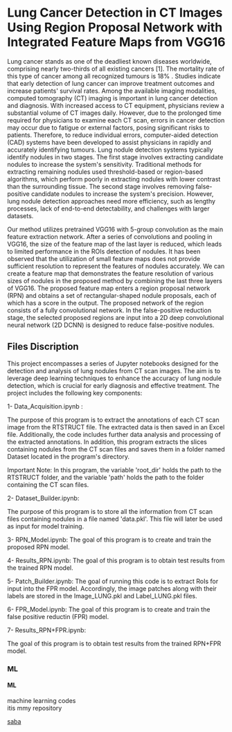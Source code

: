 # Lung Cancer Detection in CT Images Using Region Proposal Network with Integrated Feature Maps from VGG16 
Lung cancer stands as one of the deadliest known diseases worldwide, comprising nearly two-thirds of all existing cancers [1]. The mortality rate of this type of cancer among all recognized tumours is 18% . Studies indicate that early detection of lung cancer can improve treatment outcomes and increase patients' survival rates. Among the available imaging modalities, computed tomography (CT) imaging is important in lung cancer detection and diagnosis. With increased access to CT equipment, physicians review a substantial volume of CT images daily. However, due to the prolonged time required for physicians to examine each CT scan, errors in cancer detection may occur due to fatigue or external factors, posing significant risks to patients. Therefore, to reduce individual errors, computer-aided detection (CAD) systems have been developed to assist physicians in rapidly and accurately identifying tumours.
Lung nodule detection systems typically identify nodules in two stages. The first stage involves extracting candidate nodules to increase the system's sensitivity. Traditional methods for extracting remaining nodules used threshold-based or region-based algorithms, which perform poorly in extracting nodules with lower contrast than the surrounding tissue. The second stage involves removing false-positive candidate nodules to increase the system's precision. However, lung nodule detection approaches need more efficiency, such as lengthy processes, lack of end-to-end detectability, and challenges with larger datasets.

Our method utilizes pretrained VGG16 with 5-group convolution as the main feature extraction network. After a series of convolutions and pooling in VGG16, the size of the feature map of the last layer is reduced, which leads to limited performance in the ROIs detection of nodules. It has been observed that the utilization of small feature maps does not provide sufficient resolution to represent the features of nodules accurately. We can create a feature map that demonstrates the feature resolution of various sizes of nodules in the proposed method by combining the last three layers of VGG16. 
The proposed feature map enters a region proposal network (RPN) and obtains a set of rectangular-shaped nodule proposals, each of which has a score in the output. The proposed network of the region consists of a fully convolutional network. In the false-positive reduction stage, the selected proposed regions are input into a 2D deep convolutional neural network (2D DCNN) is designed to reduce false-positive nodules. 

## Files Discription

This project encompasses a series of Jupyter notebooks designed for the detection and analysis of lung nodules from CT scan images. The aim is to leverage deep learning techniques to enhance the accuracy of lung nodule detection, which is crucial for early diagnosis and effective treatment. The project includes the following key components:

1- Data_Acquisition.ipynb : 

The purpose of this program is to extract the annotations of each CT scan image from the RTSTRUCT file. The extracted data is then saved in an Excel file. Additionally, the code includes further data analysis and processing of the extracted annotations. In addition, this program extracts the slices containing nodules from the CT scan files and saves them in a folder named Dataset located in the program's directory.

Important Note: In this program, the variable 'root_dir' holds the path to the RTSTRUCT folder, and the variable 'path' holds the path to the folder containing the CT scan files.

2- Dataset_Builder.ipynb:

The purpose of this program is to store all the information from CT scan files containing nodules in a file named 'data.pkl'. This file will later be used as input for model training.

3- RPN_Model.ipynb:
The goal of this program is to create and train the proposed RPN model.

4- Results_RPN.ipynb:
The goal of this program is to obtain test results from the trained RPN model.

5- Patch_Builder.ipynb: 
The goal of running this code is to extract RoIs for input into the FPR model. Accordingly, the image patches along with their labels are stored in the Image_LUNG.pkl and Label_LUNG.pkl files.

6- FPR_Model.ipynb:
The goal of this program is to create and train the false positive reductin (FPR) model.

7- Results_RPN+FPR.ipynb:

The goal of this program is to obtain test results from the trained RPN+FPR model.


### ML
#### ML

machine learning codes   
itis mmy repository

[saba](https://github.com/sabadaftari?tab=repositories)
